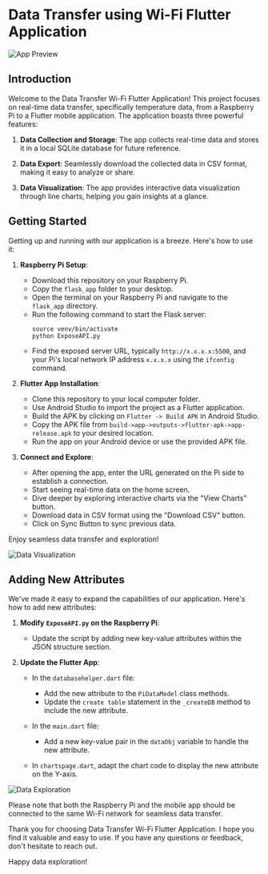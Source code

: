 # Data Transfer using Wi-Fi Flutter Application

![App Preview](app_preview.png)

## Introduction

Welcome to the Data Transfer Wi-Fi Flutter Application! This project focuses on real-time data transfer, specifically temperature data, from a Raspberry Pi to a Flutter mobile application. The application boasts three powerful features:

1. **Data Collection and Storage**: The app collects real-time data and stores it in a local SQLite database for future reference.

2. **Data Export**: Seamlessly download the collected data in CSV format, making it easy to analyze or share.

3. **Data Visualization**: The app provides interactive data visualization through line charts, helping you gain insights at a glance.

## Getting Started

Getting up and running with our application is a breeze. Here's how to use it:

1. **Raspberry Pi Setup**:
   - Download this repository on your Raspberry Pi.
   - Copy the `flask_app` folder to your desktop.
   - Open the terminal on your Raspberry Pi and navigate to the `flask_app` directory.
   - Run the following command to start the Flask server:
     ```
     source venv/bin/activate
     python ExposeAPI.py
     ```
   - Find the exposed server URL, typically `http://x.x.x.x:5500`, and your Pi's local network IP address `x.x.x.x` using the `ifconfig` command.

2. **Flutter App Installation**:
   - Clone this repository to your local computer folder.
   - Use Android Studio to import the project as a Flutter application.
   - Build the APK by clicking on `Flutter -> Build APK` in Android Studio.
   - Copy the APK file from `build->app->outputs->flutter-apk->app-release.apk` to your desired location.
   - Run the app on your Android device or use the provided APK file.
   
3. **Connect and Explore**:
   - After opening the app, enter the URL generated on the Pi side to establish a connection.
   - Start seeing real-time data on the home screen.
   - Dive deeper by exploring interactive charts via the "View Charts" button.
   - Download data in CSV format using the "Download CSV" button.
   - Click on Sync Button to sync previous data.

Enjoy seamless data transfer and exploration!

![Data Visualization](chart_preview.png)

## Adding New Attributes

We've made it easy to expand the capabilities of our application. Here's how to add new attributes:

1. **Modify `ExposeAPI.py` on the Raspberry Pi**:
   - Update the script by adding new key-value attributes within the JSON structure section.

2. **Update the Flutter App**:
   - In the `databasehelper.dart` file:
     - Add the new attribute to the `PiDataModel` class methods.
     - Update the `create table` statement in the `_createDB` method to include the new attribute.

   - In the `main.dart` file:
     - Add a new key-value pair in the `dataObj` variable to handle the new attribute.

   - In `chartspage.dart`, adapt the chart code to display the new attribute on the Y-axis.

![Data Exploration](data_explore.png)

Please note that both the Raspberry Pi and the mobile app should be connected to the same Wi-Fi network for seamless data transfer.

Thank you for choosing  Data Transfer Wi-Fi Flutter Application. I hope you find it valuable and easy to use. If you have any questions or feedback, don't hesitate to reach out.

Happy data exploration!
